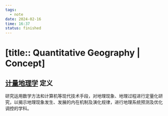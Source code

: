```yaml
---
tags:
  - note
date: 2024-02-16
time: 16:37
status: finished
---
```


# [title:: Quantitative Geography | Concept]

## [计量地理学](_quantitative_geography.md) 定义

研究运用数学方法和计算机等现代技术手段，对地理现象、地理过程进行定量化研究，以揭示地理现象发生、发展的内在机制及演化规律，进行地理系统预测及优化调控的学科。
